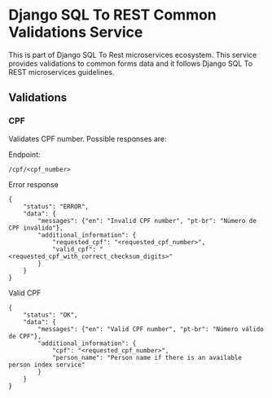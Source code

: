 # Django SQL To REST Common Validations Service
This is part of Django SQL To Rest microservices ecosystem. 
This service provides validations to common forms data 
and it follows Django SQL To REST microservices guidelines.


## Validations

### CPF
Validates CPF number. Possible responses are:


Endpoint:
```
/cpf/<cpf_number>
```

Error response
```
{
    "status": "ERROR",
    "data": {
        "messages": {"en": "Invalid CPF number", "pt-br": "Número de CPF inválido"},
        "additional_information": {
            "requested_cpf": "<requested_cpf_number>",
            "valid_cpf": "<requested_cpf_with_correct_checksum_digits>"
        }
    }
}
```

Valid CPF

```
{
    "status": "OK",
    "data": {
        "messages": {"en": "Valid CPF number", "pt-br": "Número válido de CPF"},
        "additional_information": {
            "cpf": "<requested_cpf_number>",
            "person_name": "Person name if there is an available person index service"
        }
    }
}
```
